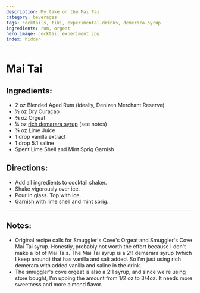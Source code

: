 ```yaml
---
description: My take on the Mai Tai
category: beverages
tags: cocktails, tiki, experimental-drinks, demerara-syrup
ingredients: rum, orgeat
hero_image: cocktail_experiment.jpg
index: hidden
---
```


# Mai Tai

## Ingredients:

- 2 oz Blended Aged Rum (ideally, Denizen Merchant Reserve)
- ½ oz Dry Curaçao
- ¾ oz Orgeat
- ¼ oz [rich demarara syrup](../Cocktail-Ingredients.html#rich-demerara-syrup) (see notes)
- ¾ oz Lime Juice
- 1 drop vanilla extract
- 1 drop 5:1 saline
- Spent Lime Shell and Mint Sprig Garnish

## Directions:

- Add all ingredients to cocktail shaker.
- Shake vigorously over ice.
- Pour in glass. Top with ice.
- Garnish with lime shell and mint sprig.

* * *

## Notes: 

- Original recipe calls for Smuggler's Cove's Orgeat and Smuggler's Cove Mai Tai syrup. Honestly, probably not worth the effort because I don't make a lot of Mai Tais. The Mai Tai syrup is a 2:1 demerara syrup (which I keep around) that has vanilla and salt added. So I'm just using rich demerara with added vanilla and saline in the drink.
- The smuggler's cove orgeat is also a 2:1 syrup, and since we're using store bought, I'm upping the amount from 1/2 oz to 3/4oz. It needs more sweetness and more almond flavor.
